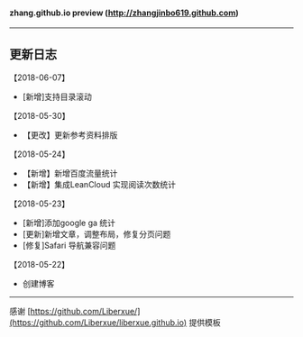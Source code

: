 
                           
#### zhang.github.io preview  (http://zhangjinbo619.github.com)

----------
## 更新日志
【2018-06-07】
 * [新增]支持目录滚动

【2018-05-30】
 * 【更改】更新参考资料排版

【2018-05-24】
 * 【新增】新增百度流量统计
 * 【新增】集成LeanCloud 实现阅读次数统计

【2018-05-23】
 * [新增]添加google ga 统计
 * [更新]新增文章，调整布局，修复分页问题
 * [修复]Safari 导航兼容问题

【2018-05-22】
 * 创建博客

---
感谢 [https://github.com/Liberxue/](https://github.com/Liberxue/liberxue.github.io) 提供模板
